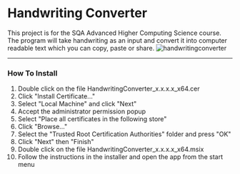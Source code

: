 # Handwriting Converter
This project is for the SQA Advanced Higher Computing Science course. The program will take handwriting as an input and convert it into computer readable text which you can copy, paste or share.
![handwritingconverter](https://user-images.githubusercontent.com/86779011/149506421-91794282-6e4a-4de6-a14c-4bc9fd915de2.png)

---

### How To Install

1. Double click on the file HandwritingConverter_x.x.x.x_x64.cer
2. Click "Install Certificate..."
3. Select "Local Machine" and click "Next"
4. Accept the administrator permission popup
5. Select "Place all certificates in the following store"
6. Click "Browse..."
7. Select the "Trusted Root Certification Authorities" folder and press "OK"
8. Click "Next" then "Finish"
9. Double click on the file HandwritingConverter_x.x.x.x_x64.msix
10. Follow the instructions in the installer and open the app from the start menu
